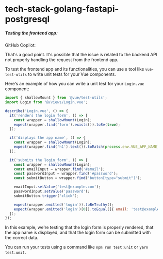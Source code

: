 # tech-stack-golang-fastapi-postgresql

##### Testing the frontend app:

GitHub Copilot:

That's a good point. It's possible that the issue is related to the backend API not properly handling the request from the frontend app. 

To test the frontend app and its functionalities, you can use a tool like `vue-test-utils` to write unit tests for your Vue components. 

Here's an example of how you can write a unit test for your `Login.vue` component:

```javascript
import { shallowMount } from '@vue/test-utils';
import Login from '@/views/Login.vue';

describe('Login.vue', () => {
  it('renders the login form', () => {
    const wrapper = shallowMount(Login);
    expect(wrapper.find('form').exists()).toBe(true);
  });

  it('displays the app name', () => {
    const wrapper = shallowMount(Login);
    expect(wrapper.find('h1').text()).toMatch(process.env.VUE_APP_NAME);
  });

  it('submits the login form', () => {
    const wrapper = shallowMount(Login);
    const emailInput = wrapper.find('#email');
    const passwordInput = wrapper.find('#password');
    const submitButton = wrapper.find('button[type="submit"]');

    emailInput.setValue('test@example.com');
    passwordInput.setValue('password');
    submitButton.trigger('click');

    expect(wrapper.emitted('login')).toBeTruthy();
    expect(wrapper.emitted('login')[0]).toEqual([{ email: 'test@example.com', password: 'password' }]);
  });
});
```

In this example, we're testing that the login form is properly rendered, that the app name is displayed, and that the login form can be submitted with the correct data. 

You can run your tests using a command like `npm run test:unit` or `yarn test:unit`. 